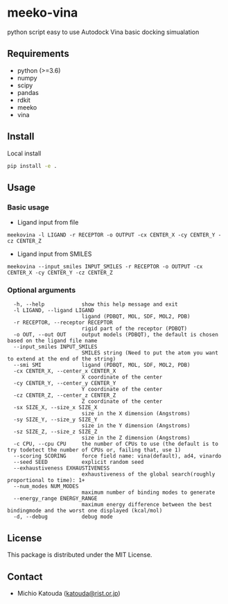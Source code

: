# meeko-vina

python script easy to use Autodock Vina basic docking simualation

## Requirements

* python (>=3.6)
* numpy
* scipy
* pandas
* rdkit
* meeko
* vina

## Install

Local install
```bash
pip install -e .
```

## Usage

### Basic usage

- Ligand input from file
```
meekovina -l LIGAND -r RECEPTOR -o OUTPUT -cx CENTER_X -cy CENTER_Y -cz CENTER_Z
```

- Ligand input from SMILES

```
meekovina --input_smiles INPUT_SMILES -r RECEPTOR -o OUTPUT -cx CENTER_X -cy CENTER_Y -cz CENTER_Z
```

### Optional arguments

```
  -h, --help            show this help message and exit
  -l LIGAND, --ligand LIGAND
                        ligand (PDBQT, MOL, SDF, MOL2, PDB)
  -r RECEPTOR, --receptor RECEPTOR
                        rigid part of the receptor (PDBQT)
  -o OUT, --out OUT     output models (PDBQT), the default is chosen based on the ligand file name
  --input_smiles INPUT_SMILES
                        SMILES string (Need to put the atom you want to extend at the end of the string)
  --smi SMI             ligand (PDBQT, MOL, SDF, MOL2, PDB)
  -cx CENTER_X, --center_x CENTER_X
                        X coordinate of the center
  -cy CENTER_Y, --center_y CENTER_Y
                        Y coordinate of the center
  -cz CENTER_Z, --center_z CENTER_Z
                        Z coordinate of the center
  -sx SIZE_X, --size_x SIZE_X
                        size in the X dimension (Angstroms)
  -sy SIZE_Y, --size_y SIZE_Y
                        size in the Y dimension (Angstroms)
  -sz SIZE_Z, --size_z SIZE_Z
                        size in the Z dimension (Angstroms)
  -c CPU, --cpu CPU     the number of CPUs to use (the default is to try todetect the number of CPUs or, failing that, use 1)
  --scoring SCORING     force field name: vina(default), ad4, vinardo
  --seed SEED           explicit random seed
  --exhaustiveness EXHAUSTIVENESS
                        exhaustiveness of the global search(roughly proportional to time): 1+
  --num_modes NUM_MODES
                        maximum number of binding modes to generate
  --energy_range ENERGY_RANGE
                        maximum energy difference between the best bindingmode and the worst one displayed (kcal/mol)
  -d, --debug           debug mode
```

## License

This package is distributed under the MIT License.

## Contact

- Michio Katouda (katouda@rist.or.jp)
